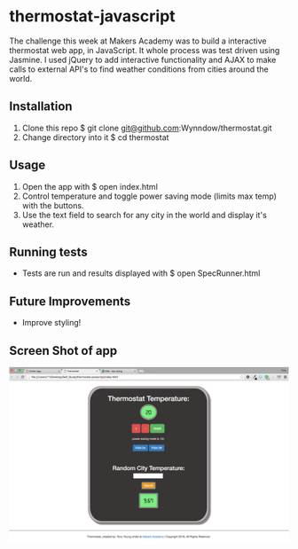 # thermostat-javascript

The challenge this week at Makers Academy was to build a interactive thermostat web app, in JavaScript. It whole process was test driven using Jasmine. I used jQuery to add interactive functionality and AJAX to make calls to external API's to find weather conditions from cities around the world.

Installation
-------
1. Clone this repo $ git clone git@github.com:Wynndow/thermostat.git
2. Change directory into it $ cd thermostat

Usage
------
1. Open the app with $ open index.html
2. Control temperature and toggle power saving mode (limits max temp) with the buttons.
3. Use the text field to search for any city in the world and display it's weather.

Running tests
---------
* Tests are run and results displayed with $ open SpecRunner.html

Future Improvements
----------
* Improve styling!

Screen Shot of app
--------
![Alt text](/public/images/screenshot.png?raw=true)

